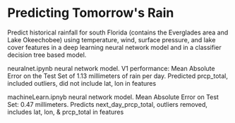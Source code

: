# Predicting Tomorrow's Rain
Predict historical rainfall for south Florida (contains the Everglades area and Lake Okeechobee)
using temperature, wind, surface pressure, and lake cover features in a deep learning neural network model and in a classifier decision tree based model.

neuralnet.ipynb neural network model. V1 performance: Mean Absolute Error on the Test Set of 1.13 millimeters of rain per day. Predicted prcp_total, included outliers, did not include lat, lon in features

machineLearn.ipnyb neural network model. Mean Absolute Error on Test Set: 0.47 millimeters. Predicts next_day_prcp_total, outliers removed, includes lat, lon, & prcp_total in features
